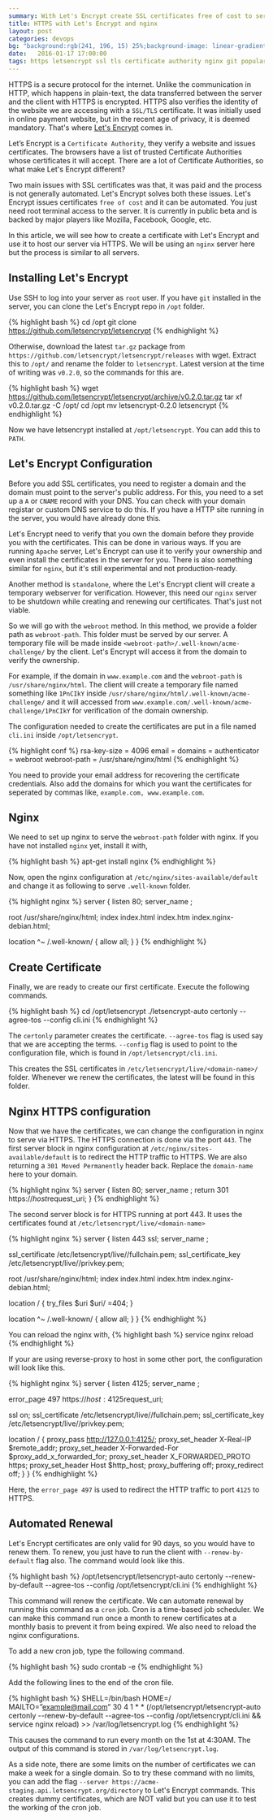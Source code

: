 ```yaml
---
summary: With Let's Encrypt create SSL certificates free of cost to serve your site via HTTPS. Also, see how to automate the process of renewing these certificates.
title: HTTPS with Let's Encrypt and nginx
layout: post
categories: devops
bg: "background:rgb(241, 196, 15) 25%;background-image: linear-gradient(90deg, rgb(241, 196, 15) 25%, rgb(231, 76, 60) 100%);background-image: -moz-linear-gradient(left, rgb(241, 196, 15) 25%, rgb(231, 76, 60) 100%);background-image: -webkit-linear-gradient(left, rgb(241, 196, 15) 25%, rgb(231, 76, 60) 100%);background-image: -o-linear-gradient(left, rgb(241, 196, 15) 25%, rgb(231, 76, 60) 100%);background-image: -ms-linear-gradient(left, rgb(241, 196, 15) 25%, rgb(231, 76, 60) 100%);"
date:   2016-01-17 17:00:00
tags: https letsencrypt ssl tls certificate authority nginx git popular
---
```

HTTPS is a secure protocol for the internet. Unlike the communication in HTTP, which happens in plain-text, the data transferred between the server and the client with HTTPS is encrypted. HTTPS also verifies the identity of the website we are accessing with a `SSL/TLS` certificate. It was initially used in online payment website, but in the recent age of privacy, it is deemed mandatory. That's where [Let's Encrypt](https://letsencrypt.org/) comes in.

Let’s Encrypt is a `Certificate Authority`, they verify a website and issues certificates. The browsers have a list of trusted Certificate Authorities whose certificates it will accept. There are a lot of Certificate Authorities, so what make Let's Encrypt different?

Two main issues with SSL certificates was that, it was paid and the process is not generally automated. Let's Encrypt solves both these issues. Let's Encrypt issues certificates `free of cost` and it can be automated. You just need root terminal access to the server. It is currently in public beta and is backed by major players like Mozilla, Facebook, Google, etc. 

In this article, we will see how to create a certificate with Let's Encrypt and use it to host our server via HTTPS. We will be using an `nginx` server here but the process is similar to all servers.

Installing Let's Encrypt
------------------------
Use SSH to log into your server as `root` user. If you have `git` installed in the server, you can clone the Let's Encrypt repo in `/opt` folder.

{% highlight bash %}
cd /opt
git clone https://github.com/letsencrypt/letsencrypt
{% endhighlight %}

Otherwise, download the latest `tar.gz` package from `https://github.com/letsencrypt/letsencrypt/releases` with wget. Extract this to `/opt/` and rename the folder to `letsencrypt`. Latest version at the time of writing was `v0.2.0`, so the commands for this are.

{% highlight bash %}
wget https://github.com/letsencrypt/letsencrypt/archive/v0.2.0.tar.gz
tar xf v0.2.0.tar.gz -C /opt/
cd /opt
mv letsencrypt-0.2.0 letsencrypt
{% endhighlight %}

Now we have letsencrypt installed at `/opt/letsencrypt`. You can add this to `PATH`.

Let's Encrypt Configuration
---------------------------
Before you add SSL certificates, you need to register a domain and the domain must point to the server's public address. For this, you need to a set up a `A` or `CNAME` record with your DNS. You can check with your domain registar or custom DNS service to do this. If you have a HTTP site running in the server, you would have already done this.

Let's Encrypt need to verify that you own the domain before they provide you with the certificates. This can be done in various ways. If you are running `Apache` server, Let's Encrypt can use it to verify your ownership and even install the certificates in the server for you. There is also something similar for `nginx`, but it's still experimental and not production-ready. 

Another method is `standalone`, where the Let's Encrypt client will create a temporary webserver for verification. However, this need our `nginx` server to be shutdown while creating and renewing our certificates. That's just not viable. 

So we will go with the `webroot` method. In this method, we provide a folder path as `webroot-path`. This folder must be served by our server. A temporary file will be made inside `<webroot-path>/.well-known/acme-challenge/` by the client. Let's Encrypt will access it from the domain to verify the ownership.

For example, if the domain in `www.example.com` and the `webroot-path` is `/usr/share/nginx/html`. The client will create a temporary file named something like `1PnCIkY` inside `/usr/share/nginx/html/.well-known/acme-challenge/` and it will accessed from `www.example.com/.well-known/acme-challenge/1PnCIkY` for verification of the domain ownership.

The configuration needed to create the certificates are put in a file named `cli.ini` inside `/opt/letsencrypt`.

{% highlight conf %}
rsa-key-size = 4096
email = <your-email>
domains = <domains>
authenticator = webroot
webroot-path = /usr/share/nginx/html
{% endhighlight %}

You need to provide your email address for recovering the certificate credentials. Also add the domains for which you want the certificates for seperated by commas like, `example.com, www.example.com`.

Nginx
-----
We need to set up nginx to serve the `webroot-path` folder with nginx. If you have not installed `nginx` yet, install it with,

{% highlight bash %}
apt-get install nginx
{% endhighlight %}

Now, open the nginx configuration at `/etc/nginx/sites-available/default` and change it as following to serve `.well-known` folder.

{% highlight nginx %}
server {
  listen 80;
  server_name <domain-name>;
  
  root /usr/share/nginx/html;
  index index.html index.htm index.nginx-debian.html;

  location ^~ /.well-known/ {
    allow all;
  }
}
{% endhighlight %}

Create Certificate
------------------
Finally, we are ready to create our first certificate. Execute the following commands.

{% highlight bash %}
cd /opt/letsencrypt
./letsencrypt-auto certonly --agree-tos --config cli.ini
{% endhighlight %}

The `certonly` parameter creates the certificate. `--agree-tos` flag is used say that we are accepting the terms. `--config` flag is used to point to the configuration file, which is found in `/opt/letsencrypt/cli.ini`.

This creates the SSL certificates in `/etc/letsencrypt/live/<domain-name>/` folder. Whenever we renew the certificates, the latest will be found in this folder.

Nginx HTTPS configuration
-------------------------
Now that we have the certificates, we can change the configuration in nginx to serve via HTTPS. The HTTPS connection is done via the port `443`. The first server block in nginx configuration at `/etc/nginx/sites-available/default` is to redirect the HTTP traffic to HTTPS. We are also returning a `301 Moved Permanently` header back. Replace the `domain-name` here to your domain.

{% highlight nginx %}
server {
  listen 80;
  server_name <domain-name>;
  return 301 https://$host$request_uri;
}
{% endhighlight %}

The second server block is for HTTPS running at port 443. It uses the certificates found at `/etc/letsencrypt/live/<domain-name>`

{% highlight nginx %}
server {
  listen 443 ssl;
  server_name <domain-name>;

  ssl_certificate /etc/letsencrypt/live/<domain-name>/fullchain.pem;
  ssl_certificate_key /etc/letsencrypt/live/<domain-name>/privkey.pem;

  root /usr/share/nginx/html;
  index index.html index.htm index.nginx-debian.html;

  location / {
    try_files $uri $uri/ =404;
  }

  location ^~ /.well-known/ {
    allow all;
  }
}
{% endhighlight %}

You can reload the nginx with,
{% highlight bash %}
service nginx reload
{% endhighlight %}

If your are using reverse-proxy to host in some other port, the configuration will look like this.

{% highlight nginx %}
server {
  listen 4125;
  server_name <domain-name>;

  error_page 497 https://$host:4125$request_uri;

  ssl on;
  ssl_certificate /etc/letsencrypt/live/<domain-name>/fullchain.pem;
  ssl_certificate_key /etc/letsencrypt/live/<domain-name>/privkey.pem;

  location / {
    proxy_pass          http://127.0.0.1:4125/;
    proxy_set_header    X-Real-IP         $remote_addr;
    proxy_set_header    X-Forwarded-For   $proxy_add_x_forwarded_for;
    proxy_set_header    X_FORWARDED_PROTO https;
    proxy_set_header    Host              $http_host;
    proxy_buffering     off;
    proxy_redirect      off;
  }
}
{% endhighlight %}

Here, the `error_page 497` is used to redirect the HTTP traffic to port `4125` to HTTPS.

Automated Renewal
-----------------
Let's Encrypt certificates are only valid for 90 days, so you would have to renew them. To renew, you just have to run the client with `--renew-by-default` flag also. The command would look like this.

{% highlight bash %}
/opt/letsencrypt/letsencrypt-auto certonly --renew-by-default --agree-tos --config /opt/letsencrypt/cli.ini
{% endhighlight %}

This command will renew the certificate. We can automate renewal by running this command as a `cron` job. Cron is a time-based job scheduler. We can make this command run once a month to renew certificates at a monthly basis to prevent it from being expired. We also need to reload the nginx configurations.

To add a new cron job, type the following command.

{% highlight bash %}
sudo crontab -e
{% endhighlight %}

Add the following lines to the end of the cron file.

{% highlight bash %}
SHELL=/bin/bash
HOME=/
MAILTO=”example@mail.com”
30 4 1 * * (/opt/letsencrypt/letsencrypt-auto certonly --renew-by-default --agree-tos --config /opt/letsencrypt/cli.ini && service nginx reload) >> /var/log/letsencrypt.log
{% endhighlight %}

This causes the command to run every month on the 1st at 4:30AM. The output of this command is stored in `/var/log/letsencrypt.log`.

As a side note, there are some limits on the number of certificates we can make a week for a single domain. So to try these command with no limits, you can add the flag `--server https://acme-staging.api.letsencrypt.org/directory` to Let's Encrypt commands. This creates dummy certificates, which are NOT valid but you can use it to test the working of the cron job.